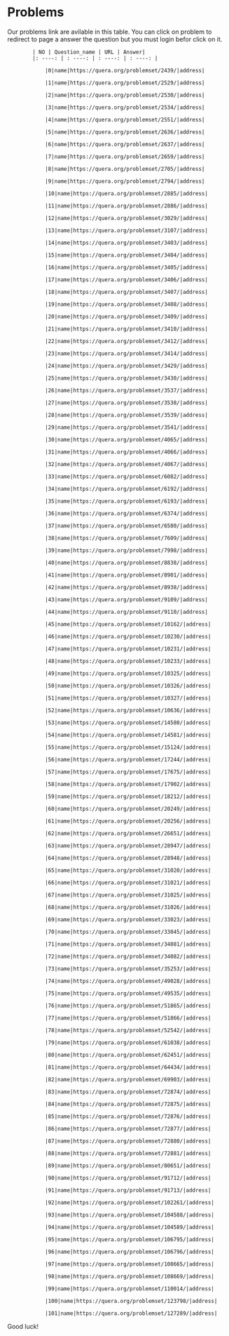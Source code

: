 
# Problems
Our problems link are avilable in this table. You can click on problem to redirect to page a answer the question but you must login befor click on it.


            | NO | Question_name | URL | Answer|
            |: ----: | : ----: | : ----: | : ----: |
            
                |0|name|https://quera.org/problemset/2439/|address|
                
                |1|name|https://quera.org/problemset/2529/|address|
                
                |2|name|https://quera.org/problemset/2530/|address|
                
                |3|name|https://quera.org/problemset/2534/|address|
                
                |4|name|https://quera.org/problemset/2551/|address|
                
                |5|name|https://quera.org/problemset/2636/|address|
                
                |6|name|https://quera.org/problemset/2637/|address|
                
                |7|name|https://quera.org/problemset/2659/|address|
                
                |8|name|https://quera.org/problemset/2705/|address|
                
                |9|name|https://quera.org/problemset/2794/|address|
                
                |10|name|https://quera.org/problemset/2885/|address|
                
                |11|name|https://quera.org/problemset/2886/|address|
                
                |12|name|https://quera.org/problemset/3029/|address|
                
                |13|name|https://quera.org/problemset/3107/|address|
                
                |14|name|https://quera.org/problemset/3403/|address|
                
                |15|name|https://quera.org/problemset/3404/|address|
                
                |16|name|https://quera.org/problemset/3405/|address|
                
                |17|name|https://quera.org/problemset/3406/|address|
                
                |18|name|https://quera.org/problemset/3407/|address|
                
                |19|name|https://quera.org/problemset/3408/|address|
                
                |20|name|https://quera.org/problemset/3409/|address|
                
                |21|name|https://quera.org/problemset/3410/|address|
                
                |22|name|https://quera.org/problemset/3412/|address|
                
                |23|name|https://quera.org/problemset/3414/|address|
                
                |24|name|https://quera.org/problemset/3429/|address|
                
                |25|name|https://quera.org/problemset/3430/|address|
                
                |26|name|https://quera.org/problemset/3537/|address|
                
                |27|name|https://quera.org/problemset/3538/|address|
                
                |28|name|https://quera.org/problemset/3539/|address|
                
                |29|name|https://quera.org/problemset/3541/|address|
                
                |30|name|https://quera.org/problemset/4065/|address|
                
                |31|name|https://quera.org/problemset/4066/|address|
                
                |32|name|https://quera.org/problemset/4067/|address|
                
                |33|name|https://quera.org/problemset/6082/|address|
                
                |34|name|https://quera.org/problemset/6192/|address|
                
                |35|name|https://quera.org/problemset/6193/|address|
                
                |36|name|https://quera.org/problemset/6374/|address|
                
                |37|name|https://quera.org/problemset/6580/|address|
                
                |38|name|https://quera.org/problemset/7609/|address|
                
                |39|name|https://quera.org/problemset/7998/|address|
                
                |40|name|https://quera.org/problemset/8838/|address|
                
                |41|name|https://quera.org/problemset/8901/|address|
                
                |42|name|https://quera.org/problemset/8938/|address|
                
                |43|name|https://quera.org/problemset/9109/|address|
                
                |44|name|https://quera.org/problemset/9110/|address|
                
                |45|name|https://quera.org/problemset/10162/|address|
                
                |46|name|https://quera.org/problemset/10230/|address|
                
                |47|name|https://quera.org/problemset/10231/|address|
                
                |48|name|https://quera.org/problemset/10233/|address|
                
                |49|name|https://quera.org/problemset/10325/|address|
                
                |50|name|https://quera.org/problemset/10326/|address|
                
                |51|name|https://quera.org/problemset/10327/|address|
                
                |52|name|https://quera.org/problemset/10636/|address|
                
                |53|name|https://quera.org/problemset/14580/|address|
                
                |54|name|https://quera.org/problemset/14581/|address|
                
                |55|name|https://quera.org/problemset/15124/|address|
                
                |56|name|https://quera.org/problemset/17244/|address|
                
                |57|name|https://quera.org/problemset/17675/|address|
                
                |58|name|https://quera.org/problemset/17902/|address|
                
                |59|name|https://quera.org/problemset/18212/|address|
                
                |60|name|https://quera.org/problemset/20249/|address|
                
                |61|name|https://quera.org/problemset/20256/|address|
                
                |62|name|https://quera.org/problemset/26651/|address|
                
                |63|name|https://quera.org/problemset/28947/|address|
                
                |64|name|https://quera.org/problemset/28948/|address|
                
                |65|name|https://quera.org/problemset/31020/|address|
                
                |66|name|https://quera.org/problemset/31021/|address|
                
                |67|name|https://quera.org/problemset/31025/|address|
                
                |68|name|https://quera.org/problemset/31026/|address|
                
                |69|name|https://quera.org/problemset/33023/|address|
                
                |70|name|https://quera.org/problemset/33045/|address|
                
                |71|name|https://quera.org/problemset/34081/|address|
                
                |72|name|https://quera.org/problemset/34082/|address|
                
                |73|name|https://quera.org/problemset/35253/|address|
                
                |74|name|https://quera.org/problemset/49028/|address|
                
                |75|name|https://quera.org/problemset/49535/|address|
                
                |76|name|https://quera.org/problemset/51865/|address|
                
                |77|name|https://quera.org/problemset/51866/|address|
                
                |78|name|https://quera.org/problemset/52542/|address|
                
                |79|name|https://quera.org/problemset/61038/|address|
                
                |80|name|https://quera.org/problemset/62451/|address|
                
                |81|name|https://quera.org/problemset/64434/|address|
                
                |82|name|https://quera.org/problemset/69903/|address|
                
                |83|name|https://quera.org/problemset/72874/|address|
                
                |84|name|https://quera.org/problemset/72875/|address|
                
                |85|name|https://quera.org/problemset/72876/|address|
                
                |86|name|https://quera.org/problemset/72877/|address|
                
                |87|name|https://quera.org/problemset/72880/|address|
                
                |88|name|https://quera.org/problemset/72881/|address|
                
                |89|name|https://quera.org/problemset/80651/|address|
                
                |90|name|https://quera.org/problemset/91712/|address|
                
                |91|name|https://quera.org/problemset/91713/|address|
                
                |92|name|https://quera.org/problemset/102261/|address|
                
                |93|name|https://quera.org/problemset/104588/|address|
                
                |94|name|https://quera.org/problemset/104589/|address|
                
                |95|name|https://quera.org/problemset/106795/|address|
                
                |96|name|https://quera.org/problemset/106796/|address|
                
                |97|name|https://quera.org/problemset/108665/|address|
                
                |98|name|https://quera.org/problemset/108669/|address|
                
                |99|name|https://quera.org/problemset/110014/|address|
                
                |100|name|https://quera.org/problemset/123798/|address|
                
                |101|name|https://quera.org/problemset/127289/|address|
                
Good luck!